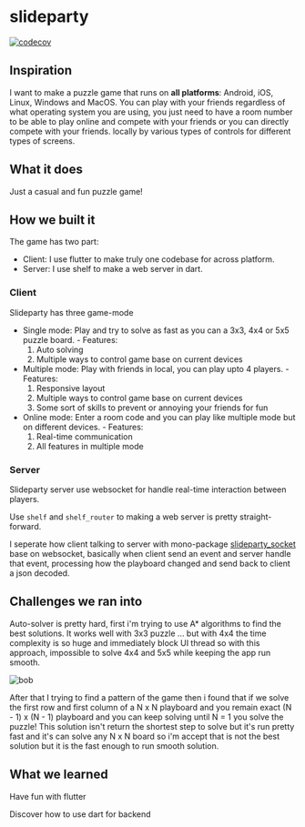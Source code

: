 # slideparty

[![codecov](https://codecov.io/gh/definev/slideparty/branch/main/graph/badge.svg?token=J26MGZC9XN)](https://codecov.io/gh/definev/slideparty)
## Inspiration
I want to make a puzzle game that runs on **all platforms**:  Android, iOS, Linux, Windows and MacOS. You can play with your friends regardless of what operating system you are using, you just need to have a room number to be able to play online and compete with your friends or you can directly compete with your friends. locally by various types of controls for different types of screens.

## What it does
Just a casual and fun puzzle game!

## How we built it
The game has two part:
- Client: I use flutter to make truly one codebase for across platform.
- Server: I use shelf to make a web server in dart.

### Client
Slideparty has three game-mode
- Single mode: Play and try to solve as fast as you can a 3x3, 4x4 or 5x5 puzzle board.
        - Features:
    1. Auto solving
    2. Multiple ways to control game base on current devices
- Multiple mode: Play with friends in local, you can play upto 4 players.
       - Features:
    1. Responsive layout
    2. Multiple ways to control game base on current devices
    3. Some sort of skills to prevent or annoying your friends for fun
- Online mode: Enter a room code and you can play like multiple mode but on different devices.
      - Features:
    1. Real-time communication
    2. All features in multiple mode

### Server
Slideparty server use websocket for handle real-time interaction between players.

Use `shelf` and `shelf_router` to making a web server is pretty straight-forward.

I seperate how client talking to server with mono-package [slideparty_socket](https://github.com/definev/slideparty_socket) base on websocket, basically when client send an event and server handle that event, processing how the playboard changed and send back to client a json decoded. 
 

## Challenges we ran into

Auto-solver is pretty hard, first i'm trying to use A* algorithms to find the best solutions. It works well with 3x3 puzzle ... but with 4x4 the time complexity is so huge and immediately block UI thread so with this approach, impossible to solve 4x4 and 5x5 while keeping the app run smooth.

![bob](https://user-images.githubusercontent.com/62325868/152034506-4978f730-f636-4fb1-aa73-44a79ca4e7b0.svg)


After that I trying to find a pattern of the game then i found that if we solve the first row and first column of a N x N playboard and you remain exact (N - 1) x (N - 1) playboard and you can keep solving until N = 1 you solve the puzzle! This solution isn't return the shortest step to solve but it's run pretty fast and it's can solve any N x N board so i'm accept that is not the best solution but it is the fast enough to run smooth solution.

## What we learned

Have fun with flutter

Discover how to use dart for backend
